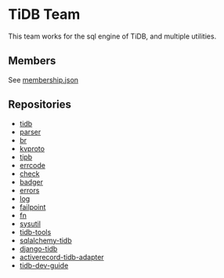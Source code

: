 # TiDB Team

This team works for the sql engine of TiDB, and multiple utilities.

## Members

See [membership.json](membership.json)

## Repositories

* [tidb](https://github.com/pingcap/tidb)
* [parser](https://github.com/pingcap/parser)
* [br](https://github.com/pingcap/br)
* [kvproto](https://github.com/pingcap/kvproto)
* [tipb](https://github.com/pingcap/tipb)
* [errcode](https://github.com/pingcap/errcode)
* [check](https://github.com/pingcap/check)
* [badger](https://github.com/pingcap/badger)
* [errors](https://github.com/pingcap/errors)
* [log](https://github.com/pingcap/log)
* [failpoint](https://github.com/pingcap/failpoint)
* [fn](https://github.com/pingcap/fn)
* [sysutil](https://github.com/pingcap/sysutil)
* [tidb-tools](https://github.com/pingcap/tidb-tools)
* [sqlalchemy-tidb](https://github.com/pingcap/sqlalchemy-tidb)
* [django-tidb](https://github.com/pingcap/django-tidb)
* [activerecord-tidb-adapter](https://github.com/pingcap/activerecord-tidb-adapter)
* [tidb-dev-guide](https://github.com/pingcap/tidb-dev-guide)
